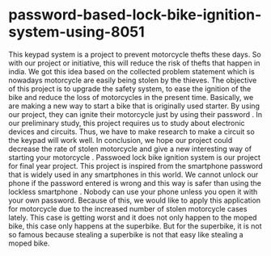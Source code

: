 # password-based-lock-bike-ignition-system-using-8051
This keypad system is a project to prevent motorcycle thefts these days. So with our project or initiative, this will reduce the risk of thefts that happen in india. We got this idea based on the collected problem statement which is nowadays motorcycle are easily being stolen by the thieves. The objective of this project is to upgrade the safety system, to ease the ignition of the bike and reduce the loss of motorcycles in the present time. Basically, we are making a new way to start a bike that is originally used starter. By using our project, they can ignite their motorcycle just by using their password . In our preliminary study, this project requires us to study about electronic devices and circuits. Thus, we have to make research to make a circuit so the keypad will work well. In conclusion, we hope our project could decrease the rate of stolen motorcycle and give a new interesting way of starting your motorcycle .
Passwoed  lock bike ignition system is our project for final year project. This project is inspired from the smartphone  password  that is widely used in any smartphones in this world. We cannot unlock our phone if the password entered is wrong and this way is safer than using the lockless smartphone . Nobody can use your phone unless you open it with your own password. Because of this, we would like to apply this application for motorcycle due to the increased number of stolen motorcycle cases lately. This case is getting worst and it does not only happen to the moped bike, this case only happens at the superbike. But for the superbike, it is not so famous because stealing a superbike is not that easy like stealing a moped bike.
